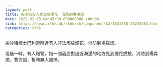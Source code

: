 ```yaml
---
layout: post
title: 尖沙咀有人非法放煙花　消防到場撲熄
date: 2022-02-03 04:45:30.000000000 +08:00
link: https://news.rthk.hk/rthk/ch/component/k2/1631730-20220203.htm
categories: rthk
---
```


尖沙咀梳士巴利道附近有人非法燃放煙花，消防到場撲熄。

凌晨一時，有人報警，指一間酒店對出近海邊的地方見到煙花燃放，消防到場弄熄。警方說，暫時無人被捕。
